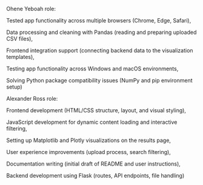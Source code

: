 Ohene Yeboah role:

Tested app functionality across multiple browsers (Chrome, Edge, Safari),

Data processing and cleaning with Pandas (reading and preparing uploaded CSV files),

Frontend integration support (connecting backend data to the visualization templates),

Testing app functionality across Windows and macOS environments,

Solving Python package compatibility issues (NumPy and pip environment setup)


Alexander Ross role:


Frontend development (HTML/CSS structure, layout, and visual styling),

JavaScript development for dynamic content loading and interactive filtering,

Setting up Matplotlib and Plotly visualizations on the results page,

User experience improvements (upload process, search filtering),

Documentation writing (initial draft of README and user instructions),

Backend development using Flask (routes, API endpoints, file handling)





